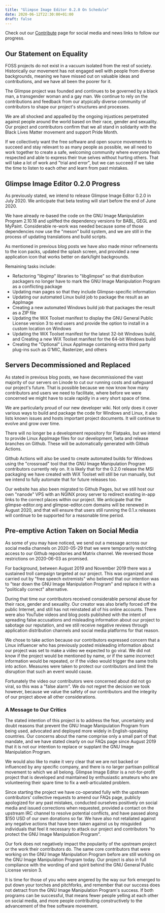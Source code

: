 ```yaml
---
title: "Glimpse Image Editor 0.2.0 On Schedule"
date: 2020-06-12T22:30:00+01:00
draft: false
---
```

Check out our [Contribute](/contribute/) page for social media and news links to follow our progress.

## Our Statement on Equality
FOSS projects do not exist in a vacuum isolated from the rest of society. Historically our movement has not engaged well with people from diverse backgrounds, meaning we have missed out on valuable ideas and contributions, and we have all been the poorer for it.

The Glimpse project was founded and continues to be governed by a black man, a transgender woman and a gay man. We continue to rely on the contributions and feedback from our atypically diverse community of contributors to shape our project's structures and processes.

We are all shocked and appalled by the ongoing injustices perpetrated against people around the world based on their race, gender and sexuality. Our project and contributors confirm that we all stand in solidarity with the Black Lives Matter movement and support Pride Month.

If we collectively want the free software and open source movements to succeed and stay relevant to as many people as possible, we all need to work together to create a safe, welcoming community where everyone feels respected and able to express their true selves without hurting others. That will take a lot of work and "trial and error", but we can succeed if we take the time to listen to each other and learn from past mistakes.

## Glimpse Image Editor 0.2.0 Progress
As previously stated, we intend to release Glimpse Image Editor 0.2.0 in July 2020. We anticipate that beta testing will start before the end of June 2020.

We have already re-based the code on the GNU Image Manipulation Program 2.10.18 and uplifted the dependency versions for BABL, GEGL and MyPaint. Considerable re-work was needed because some of those dependencies now use the "meson" build system, and we are still in the process of updating translations and build scripts.

As mentioned in previous blog posts we have also made minor refinements to the icon packs, updated the splash screen, and provided a new application icon that works better on dark/light backgrounds.

Remaining tasks include:

* Refactoring "libgimp" libraries to "libglimpse" so that distribution packagers no longer have to mark the GNU Image Manipulation Program as a conflicting package
* Updating man pages so that they include Glimpse-specific information
* Updating our automated Linux build job to package the result as an AppImage
* Creating a new automated Windows build job that packages the result as a ZIP file
* Updating the WiX Toolset manifest to display the GNU General Public License version 3 to end users and provide the option to install in a custom location on Windows
* Updating the WiX Toolset manifest for the latest 32-bit Windows build, and Creating a new WiX Toolset manifest for the 64-bit Windows build
* Creating the "Optional" Linux AppImage containing extra third party plug-ins such as G'MIC, Rasterizer, and others

## Servers Decommissioned and Replaced
As stated in previous blog posts, we have decommissioned the vast majority of our servers on Linode to cut our running costs and safeguard our project's future. That is possible because we now know how many contributors and users we need to facilitate, where before we were concerned we might have to scale rapidly in a very short space of time.

We are particularly proud of our new developer wiki. Not only does it cover various ways to build and package the code for Windows and Linux, it also lists known issues and hosts important project documents. It will continue to evolve and grow over time.

There will no longer be a development repository for Flatpaks, but we intend to provide Linux AppImage files for our development, beta and release branches on Github. These will be automatically generated with Github Actions.

Github Actions will also be used to create automated builds for Windows using the "crossroad" tool that the GNU Image Manipulation Program contributors currently rely on. It is likely that for the 0.2.0 release the MSI packaging we have created with WiX Toolset will still be run manually, but we intend to fully automate that for future releases too.

Our website has also been migrated to Github Pages, but we still host our own "nanode" VPS with an NGINX proxy server to redirect existing in-app links to the correct places within our project. We anticipate that the glimpse-editor.org and glimpse-editor.com domains will be renewed in August 2020, and that will ensure that users still running the 0.1.x releases will continue to be supported for a reasonable time period.

## Pre-emptive Action Taken on Social Media
As some of you may have noticed, we send out a message across our social media channels on 2020-05-29 that we were temporarily restricting access to our Github repositories and Matrix channel. We reversed those restrictions on 2020-06-03 as promised.

For background, between August 2019 and November 2019 there was a sustained troll campaign targeted at our project. This was organized and carried out by "free speech extremists" who believed that our intention was to "tear down the GNU Image Manipulation Program" and replace it with a "politically correct" alternative.

During that time our contributors received considerable personal abuse for their race, gender and sexuality. Our creator was also briefly forced off the public Internet, and still has not reinstated all of his online accounts. There were also YouTube videos and blog posts published with the intent of spreading false accusations and misleading information about our project to sabotage our reputation, and we still receive negative reviews through application distribution channels and social media platforms for that reason.

We chose to take action because our contributors expressed concern that a Linux influencer who has previously posted misleading information about our project was set to make a video we expected to go viral. We did not know if the project would be mentioned by name, or if the same incorrect information would be repeated, or if the video would trigger the same trolls into action. Measures were taken to protect our contributors and limit the disruption that such an event would cause.

Fortunately the video our contributors were concerned about did not go viral, so this was a "false alarm". We do not regret the decision we took however, because we value the safety of our contributors and the integrity of our project above all other considerations.

### A Message to Our Critics
The stated intention of this project is to address the fear, uncertainty and doubt reasons that prevent the GNU Image Manipulation Program from being used, advocated and deployed more widely in English-speaking countries. Our concerns about the name comprise only a small part of that mandate, and we have stated clearly on our FAQs page since August 2019 that it is not our intention to replace or supplant the GNU Image Manipulation Program. 

We would also like to make it very clear that we are not backed or influenced by any specific company, and there is no larger partisan political movement to which we all belong. Glimpse Image Editor is a not-for-profit project that is developed and maintained by enthusiastic amateurs who are volunteering their spare time to fix a well-articulated problem.

Since starting the project we have co-operated fully with the upstream contributors' collective requests to amend our FAQs page, publicly apologized for any past mistakes, conducted ourselves positively on social media and issued corrections when requested, provided a contact on the upstream IRC channel to resolve potential conflicts, and have passed along $150 USD of our own donations so far. We have also not retaliated against any negative actions that have been taken against us by misguided individuals that feel it necessary to attack our project and contributors "to protect the GNU Image Manipulation Program".

Our fork does not negatively impact the popularity of the upstream project or the work their contributors do. The same core contributors that were working on the GNU Image Manipulation Program before are still working on the GNU Image Manipulation Program today. Our project is also in full compliance with the wording of and spirit behind the GNU General Public License version 3.

It is time for those of you who were angered by the way our fork emerged to put down your torches and pitchforks, and remember that our success does not detract from the GNU Image Manipulation Program's success. If both programs can be successful, that means fewer people yelling at each other on social media, and more people contributing constructively to the advancement of the free software movement.